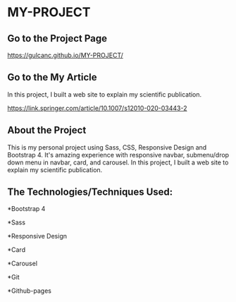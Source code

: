 # MY-PROJECT

## Go to the Project Page
https://gulcanc.github.io/MY-PROJECT/

## Go to the My Article
In this project, I built a web site to explain my scientific publication.

https://link.springer.com/article/10.1007/s12010-020-03443-2

## About the Project
This is my personal project using Sass, CSS, Responsive Design and Bootstrap 4. 
It's amazing experience with responsive navbar, submenu/drop down menu in navbar, card, and carousel.
In this project, I built a web site to explain my scientific publication.

## The Technologies/Techniques Used:

*Bootstrap 4

*Sass

*Responsive Design

*Card

*Carousel

*Git

*Github-pages
